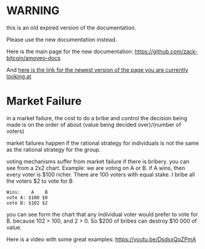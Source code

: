WARNING
========

this is an old expired version of the documentation.

Please use the new documentation instead. 

Here is the main page for the new documentation: https://github.com/zack-bitcoin/amoveo-docs 

And [here is the link for the newest version of the page you are currently looking at](https://github.com/zack-bitcoin/amoveo-docs/blob/master//basics/market_failure.md)

Market Failure
========

in a market failure, the cost to do a bribe and control the decision being made is on the order of about (value being decided over)/(number of voters)

market failures happen if the rational strategy for individuals is not the same as the rational strategy for the group.

voting mechanisms suffer from market failure if there is bribery. you can see from a 2x2 chart.
Example: we are voting on A or B. if A wins, then every voter is $100 richer. There are 100 voters with equal stake.
I bribe all the voters $2 to vote for B

```
Wins:    A    B
vote A: $100 $0
vote B: $102 $2
```

you can see form the chart that any individual voter would prefer to vote for B. because 102 > 100, and 2 > 0.
So $200 of bribes can destroy $10 000 of value.

Here is a video with some great examples: https://youtu.be/DsdsxQqZPmA
